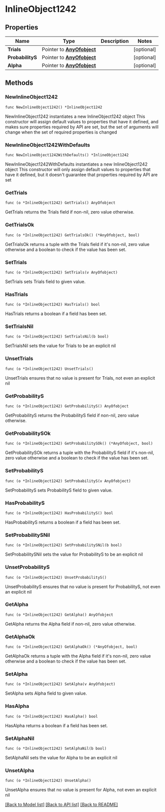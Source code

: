 # InlineObject1242

## Properties

Name | Type | Description | Notes
------------ | ------------- | ------------- | -------------
**Trials** | Pointer to [**AnyOfobject**](anyOf&lt;object&gt;.md) |  | [optional] 
**ProbabilityS** | Pointer to [**AnyOfobject**](anyOf&lt;object&gt;.md) |  | [optional] 
**Alpha** | Pointer to [**AnyOfobject**](anyOf&lt;object&gt;.md) |  | [optional] 

## Methods

### NewInlineObject1242

`func NewInlineObject1242() *InlineObject1242`

NewInlineObject1242 instantiates a new InlineObject1242 object
This constructor will assign default values to properties that have it defined,
and makes sure properties required by API are set, but the set of arguments
will change when the set of required properties is changed

### NewInlineObject1242WithDefaults

`func NewInlineObject1242WithDefaults() *InlineObject1242`

NewInlineObject1242WithDefaults instantiates a new InlineObject1242 object
This constructor will only assign default values to properties that have it defined,
but it doesn't guarantee that properties required by API are set

### GetTrials

`func (o *InlineObject1242) GetTrials() AnyOfobject`

GetTrials returns the Trials field if non-nil, zero value otherwise.

### GetTrialsOk

`func (o *InlineObject1242) GetTrialsOk() (*AnyOfobject, bool)`

GetTrialsOk returns a tuple with the Trials field if it's non-nil, zero value otherwise
and a boolean to check if the value has been set.

### SetTrials

`func (o *InlineObject1242) SetTrials(v AnyOfobject)`

SetTrials sets Trials field to given value.

### HasTrials

`func (o *InlineObject1242) HasTrials() bool`

HasTrials returns a boolean if a field has been set.

### SetTrialsNil

`func (o *InlineObject1242) SetTrialsNil(b bool)`

 SetTrialsNil sets the value for Trials to be an explicit nil

### UnsetTrials
`func (o *InlineObject1242) UnsetTrials()`

UnsetTrials ensures that no value is present for Trials, not even an explicit nil
### GetProbabilityS

`func (o *InlineObject1242) GetProbabilityS() AnyOfobject`

GetProbabilityS returns the ProbabilityS field if non-nil, zero value otherwise.

### GetProbabilitySOk

`func (o *InlineObject1242) GetProbabilitySOk() (*AnyOfobject, bool)`

GetProbabilitySOk returns a tuple with the ProbabilityS field if it's non-nil, zero value otherwise
and a boolean to check if the value has been set.

### SetProbabilityS

`func (o *InlineObject1242) SetProbabilityS(v AnyOfobject)`

SetProbabilityS sets ProbabilityS field to given value.

### HasProbabilityS

`func (o *InlineObject1242) HasProbabilityS() bool`

HasProbabilityS returns a boolean if a field has been set.

### SetProbabilitySNil

`func (o *InlineObject1242) SetProbabilitySNil(b bool)`

 SetProbabilitySNil sets the value for ProbabilityS to be an explicit nil

### UnsetProbabilityS
`func (o *InlineObject1242) UnsetProbabilityS()`

UnsetProbabilityS ensures that no value is present for ProbabilityS, not even an explicit nil
### GetAlpha

`func (o *InlineObject1242) GetAlpha() AnyOfobject`

GetAlpha returns the Alpha field if non-nil, zero value otherwise.

### GetAlphaOk

`func (o *InlineObject1242) GetAlphaOk() (*AnyOfobject, bool)`

GetAlphaOk returns a tuple with the Alpha field if it's non-nil, zero value otherwise
and a boolean to check if the value has been set.

### SetAlpha

`func (o *InlineObject1242) SetAlpha(v AnyOfobject)`

SetAlpha sets Alpha field to given value.

### HasAlpha

`func (o *InlineObject1242) HasAlpha() bool`

HasAlpha returns a boolean if a field has been set.

### SetAlphaNil

`func (o *InlineObject1242) SetAlphaNil(b bool)`

 SetAlphaNil sets the value for Alpha to be an explicit nil

### UnsetAlpha
`func (o *InlineObject1242) UnsetAlpha()`

UnsetAlpha ensures that no value is present for Alpha, not even an explicit nil

[[Back to Model list]](../README.md#documentation-for-models) [[Back to API list]](../README.md#documentation-for-api-endpoints) [[Back to README]](../README.md)


